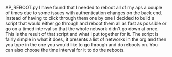 AP_REBOOT.py
I have found that I needed to reboot all of my aps a couple of times due to some issues with authentication changes on the back end. Instead of having to click through them one by one I decided to build a script that would either go through and reboot them all as fast as possible or go on a timed interval so that the whole network didn't go down at once. This is the result of that script and what I put together for it. The script is fairly simple in what it does, it presents a list of networks in the org and then you type in the one you would like to go through and do reboots on. You can also choose the time interval for it to do the reboots.